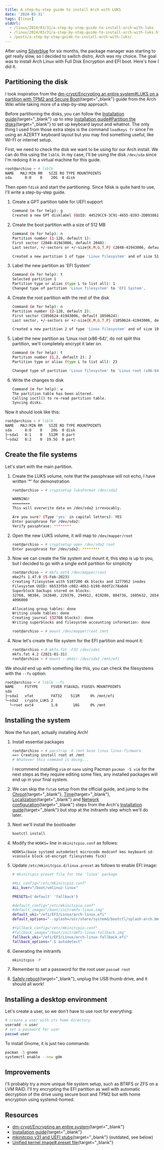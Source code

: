 ```yaml
---
title: A step-by-step guide to install Arch with LUKS
date: '2024-03-31'
tags: [linux]
oldUrl:
  - /linux/2024/03/31/a-step-by-step-guide-to-install-arch-with-luks
  - /linux/2024/03/31/a-step-by-step-guide-to-install-arch-with-luks.html
  - /posts/a-step-by-step-guide-to-install-arch-with-luks/
---
```

After using [Silverblue](https://quozul.dev/linux/2023/12/07/using-an-immuable-desktop) for six months, the package manager was starting to get really slow, so I decided to switch distro, Arch was my choice.
The goal was to install Arch Linux with Full Disk Encryption and EFI boot. Here's how I did it.

<!--more-->

## Partitioning the disk

I took inspiration from the [dm-crypt/Encrypting an entire system#LUKS on a partition with TPM2 and Secure Boot](https://wiki.archlinux.org/title/Dm-crypt/Encrypting_an_entire_system#LUKS_on_a_partition_with_TPM2_and_Secure_Boot){target="_blank"} guide from the Arch Wiki while taking more of a step-by-step approach.

Before partitioning the disks, you can follow the [Installation guide](https://wiki.archlinux.org/title/Installation_guide){target="_blank"} up to step [Installation guide#Partition the disks](https://wiki.archlinux.org/title/Installation_guide#Partition_the_disks){target="_blank"} to set up keyboard layout and whatnot. The only thing I used from those extra steps is the command `loadkeys fr` since I'm using an AZERTY keyboard layout but you may find something useful, like WI-FI or internet setup.

First, we need to check the disk we want to be using for our Arch install. We can do this using the `lsblk`. In my case, I'll be using the disk `/dev/sda` since I'm redoing it in a virtual machine for this guide.

```bash
root@archiso ~ # lsblk
NAME   MAJ:MIN RM   SIZE RO TYPE MOUNTPOINTS
sda      8:0    0    20G  0 disk
```

Then open `fdisk` and start the partitioning.
Since fdisk is quite hard to use, I'll write a step-by-step guide.

1. Create a GPT partition table for UEFI support
    ```bash
    Command (m for help): g
    Created a new GPT disklabel (GUID: 44529CC9-3C91-4655-8393-2DB938617FAA).
    ```

2. Create the boot partition with a size of 512 MB
    ```bash
    Command (m for help): n
    Partition number (1-128, default 1):
    First sector (2048-41943006, default 2048):
    Last sector, +/-sectors or +/-size{K,M,G,T,P} (2048-41943006, default 41940991): +512M

    Created a new partition 1 of type 'Linux filesystem' and of size 512 MiB.
    ```

3. Label the new partition as 'EFI System'
    ```bash
    Command (m for help): t
    Selected partition 1
    Partition type or alias (type L to list all): 1
    Changed type of partition 'Linux filesystem' to 'EFI System'.
    ```

4. Create the root partition with the rest of the disk
    ```bash
    Command (m for help): n
    Partition number (2-128, default 2):
    First sector (1050624-41943006, default 1050624):
    Last sector, +/-sectors or +/-size{K,M,G,T,P} (1050624-41943006, default 41940991):

    Created a new partition 2 of type 'Linux filesystem' and of size 19.5 GiB.
    ```

5. Label the new partition as 'Linux root (x86-64)', do not split this partition, we'll completely encrypt it later on.
    ```bash
    Command (m for help): t
    Partition number (1,2, default 2): 2
    Partition type or alias (type L to list all): 23

    Changed type of partition 'Linux filesystem' to 'Linux root (x86-64)'.
    ```

6. Write the changes to disk
    ```bash
    Command (m for help): w
    The partition table has been altered.
    Calling ioctl() to re-read partition table.
    Syncing disks.
    ```

Now it should look like this:

```bash
root@archiso ~ # lsblk
NAME   MAJ:MIN RM   SIZE RO TYPE MOUNTPOINTS
sda      8:0    0    20G  0 disk
├─sda1   8:1    0   512M  0 part
└─sda2   8:2    0  19.5G  0 part
```

## Create the file systems

Let's start with the main partition.

1. Create the LUKS volume, note that the passphrase will not echo, I have written '*' for demonstration
    ```bash
    root@archiso ~ # cryptsetup luksFormat /dev/sda2

    WARNING!
    ========
    This will overwrite data on /dev/sda2 irrevocably.

    Are you sure? (Type 'yes' in capital letters): YES
    Enter passphrase for /dev/sda2:
    Verify passphrase: ********
    ```

2. Open the new LUKS volume, it will map to `/dev/mapper/root`
    ```bash
    root@archiso ~ # cryptsetup open /dev/sda2 root
    Enter passphrase for /dev/sda2: ********
    ```

3. Now we can create the file system and mount it, this step is up to you, but I decided to go with a single ext4 partition for simplicity
    ```bash
    root@archiso ~ # mkfs.ext4 /dev/mapper/root
    mke2fs 1.47.0 (5-Feb-2023)
    Creating filesystem with 5107200 4k blocks and 1277952 inodes
    Filesystem UUID: 6b533fb9-c082-46b1-b198-0ddf2c78a6d4
    Superblock backups stored on blocks:
    32768, 98304, 163840, 229376, 294912, 819200, 884736, 1605632, 2654208,
    4096000

    Allocating group tables: done
    Writing inode tables: done
    Creating journal (32768 blocks): done
    Writing superblocks and filesystem accounting information: done

    root@archiso ~ # mount /dev/mapper/root /mnt
    ```

4. Now let's create the file system for the EFI partition and mount it:
    ```bash
    root@archiso ~ # mkfs.fat -F32 /dev/sda1
    mkfs.fat 4.2 (2021-01-31)
    root@archiso ~ # mount --mkdir /dev/sda1 /mnt/efi
    ```

We should end up with something like this, you can check the filesystems with the `--fs` option:
```bash
root@archiso ~ # lsblk --fs
NAME     FSTYPE      FSVER FSAVAIL FSUSE% MOUNTPOINTS
sda
├─sda1   vfat        FAT32    511M     0% /mnt/efi
└─sda2   crypto_LUKS 2
  └─root ext4        1.0       18G     0% /mnt
```

## Installing the system

Now the fun part, actually installing Arch!

1. Install essential packages
    ```bash
    root@archiso ~ # pacstrap -K /mnt base linux linux-firmware
    ==> Creating install root at /mnt
    # Whatever this command is doing...
    ```
   I recommend installing `vim` or `nano` using Pacman `pacman -S vim` for the next steps as they require editing some files, any installed packages will end up in your final system.

2. We can skip the `fstab` setup from the official guide, and jump to the [Chroot](https://wiki.archlinux.org/title/Installation_guide#Chroot){target="_blank"}, [Time](https://wiki.archlinux.org/title/Installation_guide#Time){target="_blank"}, [Localization](https://wiki.archlinux.org/title/Installation_guide#Localization){target="_blank"} and [Network configuration](https://wiki.archlinux.org/title/Installation_guide#Network_configuration){target="_blank"} steps from the Arch's [Installation guide](https://wiki.archlinux.org/title/Installation_guide){target="_blank"} but stop at the Initramfs step which we'll do later.

3. Next we'll install the bootloader
    ```bash
    bootctl install
    ```

4. Modify the `HOOKS=` line in `mkinitcpio.conf` as follows:
    ```
    HOOKS=(base systemd autodetect microcode modconf kms keyboard sd-vconsole block sd-encrypt filesystems fsck)
    ```

5. Update `/etc/mkinitcpio.d/linux.preset` as follows to enable EFI image:
    ```bash
    # mkinitcpio preset file for the 'linux' package

    #ALL_config="/etc/mkinitcpio.conf"
    ALL_kver="/boot/vmlinuz-linux"

    PRESETS=('default' 'fallback')

    #default_config="/etc/mkinitcpio.conf"
    #default_image="/boot/initramfs-linux.img"
    default_uki="/efi/EFI/Linux/arch-linux.efi"
    default_options="--splash=/usr/share/systemd/bootctl/splash-arch.bmp"

    #fallback_config="/etc/mkinitcpio.conf"
    #fallback_image="/boot/initramfs-linux-fallback.img"
    fallback_uki="/efi/EFI/Linux/arch-linux-fallback.efi"
    fallback_options="-S autodetect"
    ```

6. Generating the initramfs
    ```bash
    mkinitcpio -P
    ```

7. Remember to set a password for the root user `passwd root`
8. [Safely reboot](https://wiki.archlinux.org/title/Installation_guide#Reboot){target="_blank"}, unplug the USB thumb drive, and it should all work!

## Installing a desktop environment

Let's create a user, so we don't have to use root for everything:

```bash
# create a user with its home directory
useradd -m user
# set a password for user
passwd user
```

To install Gnome, it is just two commands:

```bash
pacman -S gnome
systemctl enable --now gdm
```

## Improvements

I'll probably try a more unique file system setup, such as BTRFS or ZFS on a LVM RAID.
I'll try encrypting the EFI partition as well with automatic decryption of the drive using secure boot and TPM2 but with home encryption using systemd-homed.

## Resources

- [dm-crypt/Encrypting an entire system](https://wiki.archlinux.org/title/Dm-crypt/Encrypting_an_entire_system){target="_blank"}
- [Installation guide](https://wiki.archlinux.org/title/Installation_guide){target="_blank"}
- [mkinitcpio v31 and UEFI stubs](https://linderud.dev/blog/mkinitcpio-v31-and-uefi-stubs/){target="_blank"} (outdated, see below)
- [Unified kernel image#.preset file](https://wiki.archlinux.org/title/Unified_kernel_image#.preset_file){target="_blank"}

